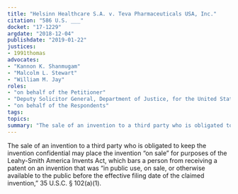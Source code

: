 ```yaml
---
title: "Helsinn Healthcare S.A. v. Teva Pharmaceuticals USA, Inc."
citation: "586 U.S. ___"
docket: "17-1229"
argdate: "2018-12-04"
publishdate: "2019-01-22"
justices:
- 1991thomas
advocates:
- "Kannon K. Shanmugam"
- "Malcolm L. Stewart"
- "William M. Jay"
roles:
- "on behalf of the Petitioner"
- "Deputy Solicitor General, Department of Justice, for the United States, as amicus curiae, supporting the Petitioner"
- "on behalf of the Respondents"
tags:
topics:
summary: "The sale of an invention to a third party who is obligated to keep the invention confidential may place the invention “on sale” for purposes of the Leahy-Smith America Invents Act, which bars a person from receiving a patent on an invention that was “in public use, on sale, or otherwise available to the public before the effective filing date of the claimed invention,” 35 U.S.C. § 102(a)(1)."
---
```

The sale of an invention to a third party who is obligated to keep the invention confidential may place the invention “on sale” for purposes of the Leahy-Smith America Invents Act, which bars a person from receiving a patent on an invention that was “in public use, on sale, or otherwise available to the public before the effective filing date of the claimed invention,” 35 U.S.C. § 102(a)(1).